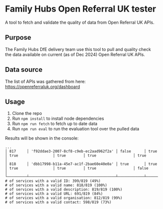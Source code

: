 # Family Hubs Open Referral UK tester

A tool to fetch and validate the quality of data from Open Referral UK APIs.

## Purpose

The Family Hubs DfE delivery team use this tool to pull and quality check the data available on current (as of Dec 2024) Open Referral UK APIs.

## Data source

The list of APIs was gathered from here: https://openreferraluk.org/dashboard

## Usage

1. Clone the repo
2. Run `npm install` to install node dependencies
3. Run `npm run fetch` to fetch up to date data
4. Run `npm run eval` to run the evaluation tool over the pulled data

Results will be shown in the console:

```
...
│ 817     │ 'f92ddae3-2007-8cf8-c9eb-ec2aad962f2a' │ false      │ true         │ true                │ true        │ true                 │ true            │
│ 818     │ 'dbb17998-b11a-45e7-ac1f-2bae60e40e0a' │ true       │ true         │ true                │ true        │ true                 │ false           │
└─────────┴────────────────────────────────────────┴────────────┴──────────────┴─────────────────────┴─────────────┴──────────────────────┴─────────────────┘
# of services with a valid ID: 399/819 (49%)
# of services with a valid name: 818/819 (100%)
# of services with a valid description: 819/819 (100%)
# of services with a valid URL: 691/819 (84%)
# of services with a valid organisation: 812/819 (99%)
# of services with a valid contact: 598/819 (73%)
```